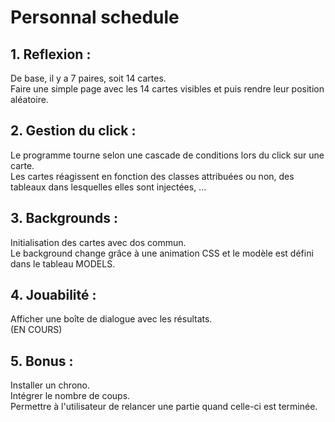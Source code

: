 # Personnal schedule

## 1. Reflexion :
De base, il y a 7 paires, soit 14 cartes.  
Faire une simple page avec les 14 cartes visibles et puis rendre leur position aléatoire.  

## 2. Gestion du click :
Le programme tourne selon une cascade de conditions lors du click sur une carte.  
Les cartes réagissent en fonction des classes attribuées ou non, des tableaux dans lesquelles elles sont injectées, ...  

## 3. Backgrounds :  
Initialisation des cartes avec dos commun.  
Le background change grâce à une animation CSS et le modèle est défini dans le tableau MODELS.

## 4. Jouabilité :
Afficher une boîte de dialogue avec les résultats.  
(EN COURS)  

## 5. Bonus :  
Installer un chrono.  
Intégrer le nombre de coups.  
Permettre à l'utilisateur de relancer une partie quand celle-ci est terminée.  
